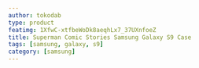 ```yaml
---
author: tokodab
type: product
featimg: 1XfwC-xtfbeWoDk8aeqhLx7_37UXnfoeZ
title: Superman Comic Stories Samsung Galaxy S9 Case
tags: [samsung, galaxy, s9]
category: [samsung]
---
```

